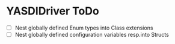# YASDIDriver ToDo

- [ ] Nest globally defined Enum types into Class extensions
- [ ] Nest globally defined configuration variables resp.into Structs
